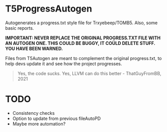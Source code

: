 # T5ProgressAutogen
 Autogenerates a progress.txt style file for Trxyebeep/TOMB5. Also, some basic reports.
 
 **IMPORTANT: NEVER REPLACE THE ORIGINAL PROGRESS.TXT FILE WITH AN AUTOGEN ONE. THIS COULD BE BUGGY, IT COÜLD DELETE STUFF. YOU HAVE BEEN WARNED.**

 Files from T5Autogen are meant to complement the original progress.txt, to help devs update it and see how the project progresses.

>Yes, the code sucks. Yes, LLVM can do this better - ThatGuyFromBB, 2021

# TODO
 - Consistency checks
 - Option to update from previous fileAutoPD
 - Maybe more automation?
 
